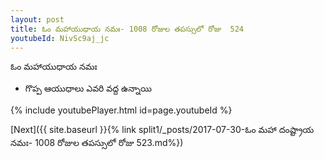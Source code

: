 ```yaml
---
layout: post
title: ఓం మహాయుధాయ నమః- 1008 రోజుల తపస్సులో రోజు  524
youtubeId: NivSc9aj_jc
---
```

 
 
 ఓం మహాయుధాయ నమః  
 
 -  గొప్ప ఆయుధాలు ఎవరి వద్ద ఉన్నాయి 
 
  
 
  
 
 
 
 
 
 


{% include youtubePlayer.html id=page.youtubeId %}
 
[Next]({{ site.baseurl }}{% link  split1/_posts/2017-07-30-ఓం మహా దంష్ట్రాయ నమః- 1008 రోజుల తపస్సులో రోజు  523.md%})
 
